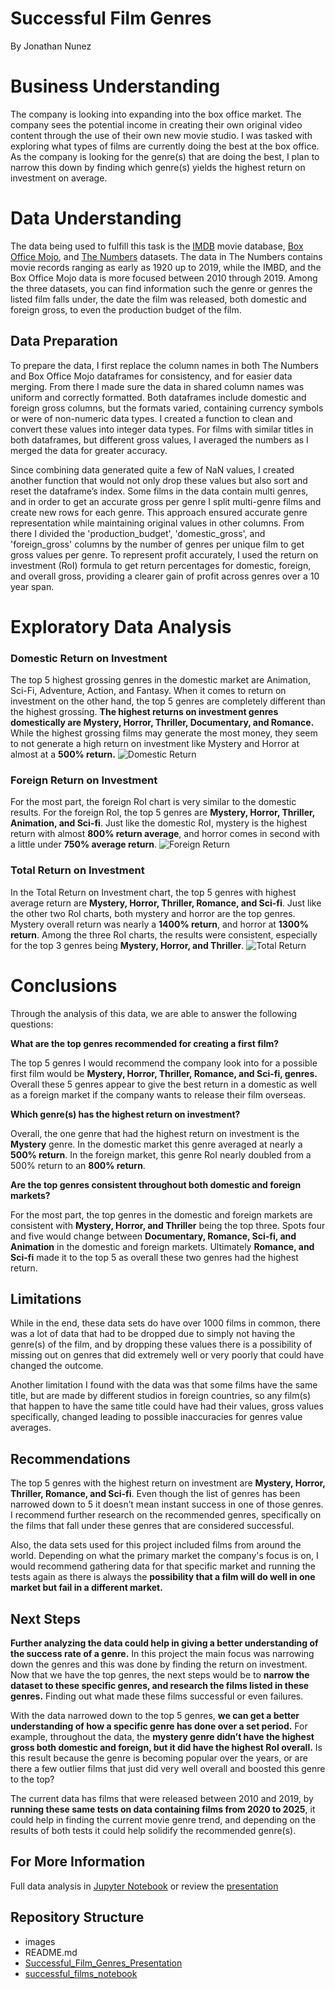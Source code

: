 # Successful Film Genres
By Jonathan Nunez

# Business Understanding
The company is looking into expanding into the box office market. The company sees the potential income in creating their own original video content through the use of their own new movie studio. I was tasked with exploring what types of films are currently doing the best at the box office. As the company is looking for the genre(s) that are doing the best, I plan to narrow this down by finding which genre(s) yields the highest return on investment on average.

# Data Understanding
The data being used to fulfill this task is the [IMDB](https://www.imdb.com/) movie database, [Box Office Mojo](https://www.boxofficemojo.com/), and [The Numbers](https://www.the-numbers.com/) datasets. The data in The Numbers contains movie records ranging as early as 1920 up to 2019, while the IMBD, and the Box Office Mojo data is more focused between 2010 through 2019. Among the three datasets, you can find information such the genre or genres the listed film falls under, the date the film was released, both domestic and foreign gross, to even the production budget of the film.

## Data Preparation
To prepare the data, I first replace the column names in both The Numbers and Box Office Mojo dataframes for consistency, and for easier data merging. From there I made sure the data in shared column names was uniform and correctly formatted. Both dataframes include domestic and foreign gross columns, but the formats varied, containing currency symbols or were of non-numeric data types. I created a function to clean and convert these values into integer data types. For films with similar titles in both dataframes, but different gross values, I averaged the numbers as I merged the data for greater accuracy.

Since combining data generated quite a few of NaN values, I created another function that would not only drop these values but also sort and reset the dataframe’s index. Some films in the data contain multi genres, and in order to get an accurate gross per genre I split multi-genre films and create new rows for each genre. This approach ensured accurate genre representation while maintaining original values in other columns. From there I divided the 'production_budget', 'domestic_gross', and 'foreign_gross' columns by the number of genres per unique film to get gross values per genre. To represent profit accurately, I used the return on investment (RoI) formula to get return percentages for domestic, foreign, and overall gross, providing a clearer gain of profit across genres over a 10 year span.

# Exploratory Data Analysis
### Domestic Return on Investment
The top 5 highest grossing genres in the domestic market are Animation, Sci-Fi, Adventure, Action, and Fantasy. When it comes to return on investment on the other hand, the top 5 genres are completely different than the highest grossing. **The highest returns on investment genres domestically are Mystery, Horror, Thriller, Documentary, and Romance.** While the highest grossing films may generate the most money, they seem to not generate a high return on investment like Mystery and Horror at almost at a **500% return.**
![Domestic Return](images/domestic_return.jpeg)

### Foreign Return on Investment
For the most part, the foreign RoI chart is very similar to the domestic results. For the foreign RoI, the top 5 genres are **Mystery, Horror, Thriller, Animation, and Sci-fi**. Just like the domestic RoI, mystery is the highest return with almost **800% return average**, and horror comes in second with a little under **750% average return**.
![Foreign Return](images/foreign_return.jpeg)

### Total Return on Investment
In the Total Return on Investment chart, the top 5 genres with highest average return are **Mystery, Horror, Thriller, Romance, and Sci-fi**. Just like the other two RoI charts, both mystery and horror are the top genres. Mystery overall return was nearly a **1400% return**, and horror at **1300% return**. Among the three RoI charts, the results were consistent, especially for the top 3 genres being **Mystery, Horror, and Thriller**.
![Total Return](images/total_return.jpeg)

# Conclusions
Through the analysis of this data, we are able to answer the following questions:

**What are the top genres recommended for creating a first film?**

The top 5 genres I would recommend the company look into for a possible first film would be **Mystery, Horror, Thriller, Romance, and Sci-fi, genres.** Overall these 5 genres appear to give the best return in a domestic as well as a foreign market if the company wants to release their film overseas.

**Which genre(s) has the highest return on investment?**

Overall, the one genre that had the highest return on investment is the **Mystery** genre. In the domestic market this genre averaged at nearly a **500% return**. In the foreign market, this genre RoI nearly doubled from a 500% return to an **800% return**.

**Are the top genres consistent throughout both domestic and foreign markets?**

For the most part, the top genres in the domestic and foreign markets are consistent with **Mystery, Horror, and Thriller** being the top three. Spots four and five would change between **Documentary, Romance, Sci-fi, and Animation** in the domestic and foreign markets. Ultimately **Romance, and Sci-fi** made it to the top 5 as overall these two genres had the highest return.

## Limitations
While in the end, these data sets do have over 1000 films in common, there was a lot of data that had to be dropped due to simply not having the genre(s) of the film, and by dropping these values there is a possibility of missing out on genres that did extremely well or very poorly that could have changed the outcome. 

Another limitation I found with the data was that some films have the same title, but are made by different studios in foreign countries, so any film(s) that happen to have the same title could have had their values, gross values specifically, changed leading to possible inaccuracies for genres value averages.

## Recommendations
The top 5 genres with the highest return on investment are **Mystery, Horror, Thriller, Romance, and Sci-fi**. Even though the list of genres has been narrowed down to 5 it doesn’t mean instant success in one of those genres. I recommend further research on the recommended genres, specifically on the films that fall under these genres that are considered successful. 

Also, the data sets used for this project included films from around the world. Depending on what the primary market the company's focus is on, I would recommend gathering data for that specific market and running the tests again as there is always the **possibility that a film will do well in one market but fail in a different market.**

## Next Steps
**Further analyzing the data could help in giving a better understanding of the success rate of a genre.** In this project the main focus was narrowing down the genres and this was done by finding the return on investment. Now that we have the top genres, the next steps would be to **narrow the dataset to these specific genres, and research the films listed in these genres.** Finding out what made these films successful or even failures.

With the data narrowed down to the top 5 genres, **we can get a better understanding of how a specific genre has done over a set period.** For example, throughout the data, the **mystery genre didn’t have the highest gross both domestic and foreign, but it did have the highest RoI overall.** Is this result because the genre is becoming popular over the years, or are there a few outlier films that just did very well overall and boosted this genre to the top?

The current data has films that were released between 2010 and 2019, by **running these same tests on data containing films from 2020 to 2025**, it could help in finding the current movie genre trend, and depending on the results of both tests it could help solidify the recommended genre(s).

## For More Information
Full data analysis in [Jupyter Notebook](successful_films_notebook.ipynb) or review the [presentation](Successful_Film_Genres_Presentation.pdf)

## Repository Structure
- images
- README.md
- [Successful_Film_Genres_Presentation](Successful_Film_Genres_Presentation.pdf)
- [successful_films_notebook](successful_films_notebook.ipynb)